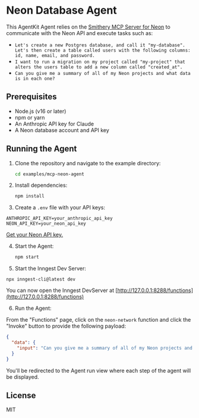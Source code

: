 # Neon Database Agent

This AgentKit Agent relies on the [Smithery MCP Server for Neon](https://smithery.ai/server/neon) to communicate with the Neon API and execute tasks such as:

- `Let's create a new Postgres database, and call it "my-database". Let's then create a table called users with the following columns: id, name, email, and password.`
- `I want to run a migration on my project called "my-project" that alters the users table to add a new column called "created_at".`
- `Can you give me a summary of all of my Neon projects and what data is in each one?`

## Prerequisites

- Node.js (v16 or later)
- npm or yarn
- An Anthropic API key for Claude
- A Neon database account and API key

## Running the Agent

1. Clone the repository and navigate to the example directory:

   ```bash
   cd examples/mcp-neon-agent
   ```

2. Install dependencies:

   ```bash
   npm install
   ```

3. Create a `.env` file with your API keys:

```
ANTHROPIC_API_KEY=your_anthropic_api_key
NEON_API_KEY=your_neon_api_key
```

[Get your Neon API key.](https://neon.tech/docs/reference/api-reference#authentication)

4. Start the Agent:

   ```bash
   npm start
   ```

5. Start the Inngest Dev Server:

```
npx inngest-cli@latest dev
```

You can now open the Inngest DevServer at [http://127.0.0.1:8288/functions](http://127.0.0.1:8288/functions)

6. Run the Agent:

From the "Functions" page, click on the `neon-network` function and click the "Invoke" button to provide the following payload:

```json
{
  "data": {
    "input": "Can you give me a summary of all of my Neon projects and what data is in each one?"
  }
}
```

You'll be redirected to the Agent run view where each step of the agent will be displayed.

## License

MIT
